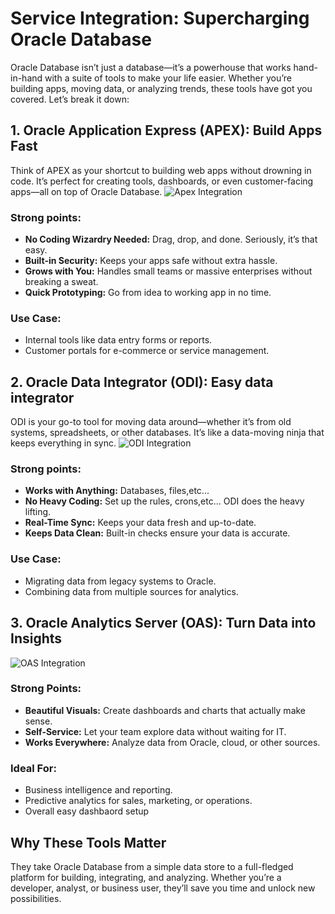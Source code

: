 # Service Integration: Supercharging Oracle Database

Oracle Database isn’t just a database—it’s a powerhouse that works hand-in-hand with a suite of tools to make your life easier. Whether you’re building apps, moving data, or analyzing trends, these tools have got you covered. Let’s break it down:

## **1. Oracle Application Express (APEX): Build Apps Fast**

Think of APEX as your shortcut to building web apps without drowning in code. It’s perfect for creating tools, dashboards, or even customer-facing apps—all on top of Oracle Database.
![ Apex Integration ](https://external-content.duckduckgo.com/iu/?u=https%3A%2F%2Fwww.oracle.com%2Ftechnetwork%2Fdeveloper-tools%2Fapex%2Fapplication-express%2Fapex-architecture-3840624.jpg&f=1&nofb=1&ipt=214bc9a810f785ea6010106c02ff1746a7a6cc2c1ee4367f82a5968411cb66cb&ipo=images)

### **Strong points:**

- **No Coding Wizardry Needed:** Drag, drop, and done. Seriously, it’s that easy.
- **Built-in Security:** Keeps your apps safe without extra hassle.
- **Grows with You:** Handles small teams or massive enterprises without breaking a sweat.
- **Quick Prototyping:** Go from idea to working app in no time.

### **Use Case:**

- Internal tools like data entry forms or reports.
- Customer portals for e-commerce or service management.

## **2. Oracle Data Integrator (ODI): Easy data integrator**

ODI is your go-to tool for moving data around—whether it’s from old systems, spreadsheets, or other databases. It’s like a data-moving ninja that keeps everything in sync.
![ ODI Integration ](https://external-content.duckduckgo.com/iu/?u=https%3A%2F%2Fi0.wp.com%2Fblogs.perficient.com%2Foracle%2Ffiles%2F2017%2F03%2Fodi_Blog_2_1.png%3Fresize%3D830%252C418%26ssl%3D1&f=1&nofb=1&ipt=012674b76162415fe80fcaae8de9e2e112cd79dd73e2ee0aa3186a9c4ce3fdc0&ipo=images)

### **Strong points:**

- **Works with Anything:** Databases, files,etc...
- **No Heavy Coding:** Set up the rules, crons,etc... ODI does the heavy lifting.
- **Real-Time Sync:** Keeps your data fresh and up-to-date.
- **Keeps Data Clean:** Built-in checks ensure your data is accurate.

### **Use Case:**

- Migrating data from legacy systems to Oracle.
- Combining data from multiple sources for analytics.

## **3. Oracle Analytics Server (OAS): Turn Data into Insights**

![ OAS Integration ](Https://infohub.delltechnologies.com/static/media/9198938f-8c47-5a0e-82d9-6db6a62cd3f7/DAM-084ff6b3-d9be-4968-b900-f1822850ccb3/out/2689.006.png)

### **Strong Points:**

- **Beautiful Visuals:** Create dashboards and charts that actually make sense.
- **Self-Service:** Let your team explore data without waiting for IT.
- **Works Everywhere:** Analyze data from Oracle, cloud, or other sources.

### **Ideal For:**

- Business intelligence and reporting.
- Predictive analytics for sales, marketing, or operations.
- Overall easy dashbaord setup

## **Why These Tools Matter**

They take Oracle Database from a simple data store to a full-fledged platform for building, integrating, and analyzing. Whether you’re a developer, analyst, or business user, they’ll save you time and unlock new possibilities.
